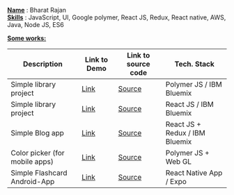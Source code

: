 <b><u>Name</u></b> : Bharat Rajan
</br>
<b><u>Skills</u></b> : JavaScript, UI, Google polymer, React JS, Redux, React native, AWS, Java, Node JS, ES6


<b><u>Some works:</u></b>

|           Description          | Link to Demo | Link to source code |  Tech. Stack                   |
| ------------------------------ | ------------ | ------------------------------ | ------------------- |
| Simple library project | [Link](https://bharat-library-using-polymer-js.mybluemix.net )         | [Source](https://github.com/bharatrajan/book-library-using-polymerJs)  | Polymer JS / IBM Bluemix       |
| Simple library project | [Link](https://bharat-library-using-react-js.mybluemix.net )         | [Source](https://github.com/bharatrajan/book-library-using-reactJs)  | React JS / IBM Bluemix         |
| Simple Blog app | [Link](https://bharat-blog-app-using-react-redux.mybluemix.net )                | [Source](https://github.com/bharatrajan/blog-app)  | React JS + Redux / IBM Bluemix |
| Color picker (for mobile apps) | [Link](https://github.com/bharatrajan/polymer-color-picker ) | [Source](https://github.com/bharatrajan/polymer-color-picker)  | Polymer JS + Web GL            |
| Simple Flashcard Android-App | [Link](https://expo.io/@bharatrajan/FlashCardsApp)   | [Source](https://github.com/bharatrajan/FlashCardsApp)  | React Native App / Expo        |
